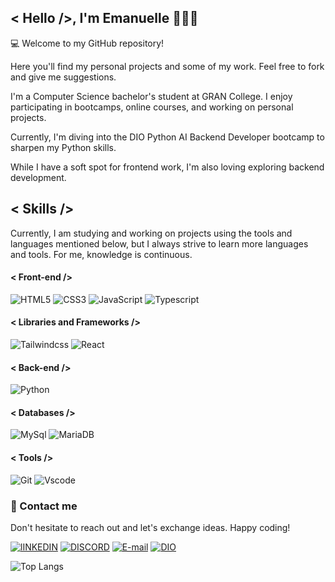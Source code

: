 ## < Hello />, I'm Emanuelle 👩🏻‍💻
💻 Welcome to my GitHub repository! 

Here you'll find my personal projects and some of my work. Feel free to fork and give me suggestions.

I'm a Computer Science bachelor's student at GRAN College. I enjoy participating in bootcamps, online courses, and working on personal projects.

Currently, I'm diving into the DIO Python AI Backend Developer bootcamp  to sharpen my Python skills.

 While I have a soft spot for frontend work, I'm also loving exploring backend development. 

## < Skills />

Currently, I am studying and working on projects using the tools and languages mentioned below, but I always strive to learn more languages and tools. For me, knowledge is continuous.

#### < Front-end />
![HTML5](https://img.shields.io/badge/HTML5-000?style=for-the-badge&logo=html5&logoColor=orange) ![CSS3](https://img.shields.io/badge/CSS3-000?style=for-the-badge&logo=css3&logoColor=blue) ![JavaScript](https://img.shields.io/badge/JavaScript-000?style=for-the-badge&logo=javascript&logoColor=yellow) ![Typescript](https://img.shields.io/badge/typescript-000?style=for-the-badge&logo=typescript&logoColor=yellow)

#### < Libraries and Frameworks />
![Tailwindcss](https://img.shields.io/badge/Tailwind-000?style=for-the-badge&logo=Tailwindcss&logoColor=61DAFB)
![React](https://img.shields.io/badge/React-000?style=for-the-badge&logo=react&logoColor=61DAFB)

#### < Back-end />
![Python](https://img.shields.io/badge/python-000?style=for-the-badge&logo=python&logoColor=ffdd54)

#### < Databases />
![MySql](https://img.shields.io/badge/MySql-000?style=for-the-badge&logo=MySql&logoColor=ffffff)
![MariaDB](https://img.shields.io/badge/MariaDB-000?style=for-the-badge&logo=MariaDB&logoColor=ffffff)


#### < Tools />
![Git](https://img.shields.io/badge/GIT-000?style=for-the-badge&logo=git&logoColor=white) ![Vscode](https://img.shields.io/badge/Vscode-000?style=for-the-badge&logo=visual-studio-code&logoColor=white)

### 📩 Contact me

Don't hesitate to reach out and let's exchange ideas. Happy coding! 

[![lINKEDIN](https://img.shields.io/badge/Linkedin-000?style=for-the-badge&logo=Linkedin&logoColor=white)](https://www.linkedin.com/in/emanuelle-goncalo/) [![DISCORD](https://img.shields.io/badge/Discord-000?style=for-the-badge&logo=Discord&logoColor=white)](https://discord.com/channels/@emmasales/) [![E-mail](https://img.shields.io/badge/-Email-000?style=for-the-badge&logo=microsoft-outlook&logoColor=fff)](mailto:emanuellesalesg@gmail.com) [![DIO](https://img.shields.io/badge/DIO-939?style=for-the-badge&logo)](https://www.dio.me/users/emanuellesalesg)

![Top Langs](https://github-readme-stats-git-masterrstaa-rickstaa.vercel.app/api/top-langs/?username=emanuellesalesg&layout=compact&bg_color=000&border_color=FFF&title_color=939&text_color=FFF)
